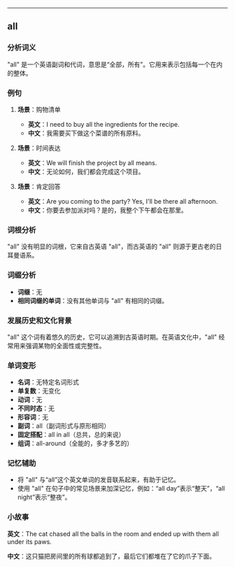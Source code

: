 
---------------
## all
### 分析词义
"all" 是一个英语副词和代词，意思是“全部，所有”。它用来表示包括每一个在内的整体。

### 例句
1. **场景**：购物清单
   - **英文**：I need to buy all the ingredients for the recipe.
   - **中文**：我需要买下做这个菜谱的所有原料。

2. **场景**：时间表达
   - **英文**：We will finish the project by all means.
   - **中文**：无论如何，我们都会完成这个项目。

3. **场景**：肯定回答
   - **英文**：Are you coming to the party? Yes, I'll be there all afternoon.
   - **中文**：你要去参加派对吗？是的，我整个下午都会在那里。

### 词根分析
"all" 没有明显的词根，它来自古英语 "all"，而古英语的 "all" 则源于更古老的日耳曼语系。

### 词缀分析
- **词缀**：无
- **相同词缀的单词**：没有其他单词与 "all" 有相同的词缀。

### 发展历史和文化背景
"all" 这个词有着悠久的历史，它可以追溯到古英语时期。在英语文化中，"all" 经常用来强调某物的全面性或完整性。

### 单词变形
- **名词**：无特定名词形式
- **单复数**：无变化
- **动词**：无
- **不同时态**：无
- **形容词**：无
- **副词**：all（副词形式与原形相同）
- **固定搭配**：all in all（总共，总的来说）
- **组词**：all-around（全能的，多才多艺的）

### 记忆辅助
- 将 "all" 与“all”这个英文单词的发音联系起来，有助于记忆。
- 使用 "all" 在句子中的常见场景来加深记忆，例如：“all day”表示“整天”，“all night”表示“整夜”。

### 小故事
**英文**：The cat chased all the balls in the room and ended up with them all under its paws.

**中文**：这只猫把房间里的所有球都追到了，最后它们都堆在了它的爪子下面。

